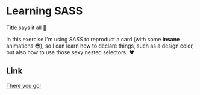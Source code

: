 # Learning SASS

Title says it all :eyes: 

In this exercise I'm using *SASS* to reproduct a card (with some **insane** animations :sunglasses:), so I can learn how to declare things, such as a design color, but also how to use those sexy nested selectors. :heart:

## Link

[There you go!](https://github.com/gollumeo/learning-sass/tree/main/assets)
